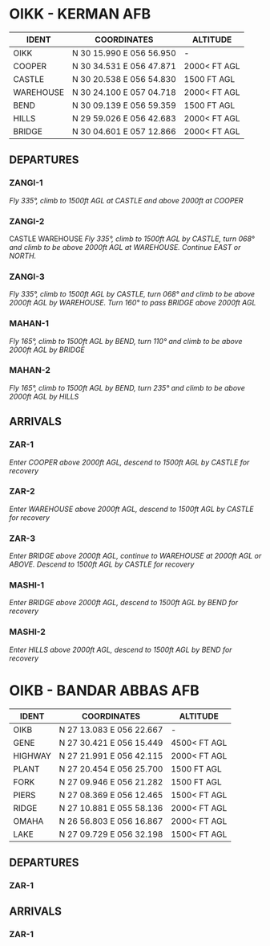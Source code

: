 # OIKK - KERMAN AFB

| IDENT     | COORDINATES              | ALTITUDE     |
| --------- | ------------------------ | ------------ |
| OIKK      | N 30 15.990 E 056 56.950 | -            |
| COOPER    | N 30 34.531 E 056 47.871 | 2000< FT AGL |
| CASTLE    | N 30 20.538 E 056 54.830 | 1500 FT AGL  |
| WAREHOUSE | N 30 24.100 E 057 04.718 | 2000< FT AGL |
| BEND      | N 30 09.139 E 056 59.359 | 1500 FT AGL  |
| HILLS     | N 29 59.026 E 056 42.683 | 2000< FT AGL |
| BRIDGE    | N 30 04.601 E 057 12.866 | 2000< FT AGL |

## DEPARTURES

### ZANGI-1
*Fly 335°, climb to 1500ft AGL at CASTLE and above 2000ft at COOPER*

### ZANGI-2
CASTLE WAREHOUSE
*Fly 335°, climb to 1500ft AGL by CASTLE, turn 068° and climb to be above 2000ft AGL at WAREHOUSE. Continue EAST or NORTH.*

### ZANGI-3
*Fly 335°, climb to 1500ft AGL by CASTLE, turn 068° and climb to be above 2000ft AGL by WAREHOUSE. Turn 160° to pass BRIDGE above 2000ft AGL*

### MAHAN-1
*Fly 165°, climb to 1500ft AGL by BEND, turn 110° and climb to be above 2000ft AGL by BRIDGE*

### MAHAN-2
*Fly 165°, climb to 1500ft AGL by BEND, turn 235° and climb to be above 2000ft AGL by HILLS*

## ARRIVALS

### ZAR-1
*Enter COOPER above 2000ft AGL, descend to 1500ft AGL by CASTLE for recovery*

### ZAR-2
*Enter WAREHOUSE above 2000ft AGL, descend to 1500ft AGL by CASTLE for recovery*

### ZAR-3
*Enter BRIDGE above 2000ft AGL, continue to WAREHOUSE at 2000ft AGL or ABOVE. Descend to 1500ft AGL by CASTLE for recovery*

### MASHI-1
*Enter BRIDGE above 2000ft AGL, descend to 1500ft AGL by BEND for recovery*

### MASHI-2
*Enter HILLS above 2000ft AGL, descend to 1500ft AGL by BEND for recovery*

# OIKB - BANDAR ABBAS AFB

| IDENT   | COORDINATES              | ALTITUDE     |
| ------- | ------------------------ | ------------ |
| OIKB    | N 27 13.083 E 056 22.667 | -            |
| GENE    | N 27 30.421 E 056 15.449 | 4500< FT AGL |
| HIGHWAY | N 27 21.991 E 056 42.115 | 2000< FT AGL |
| PLANT   | N 27 20.454 E 056 25.700 | 1500 FT AGL  |
| FORK    | N 27 09.946 E 056 21.282 | 1500 FT AGL  |
| PIERS   | N 27 08.369 E 056 12.465 | 1500< FT AGL |
| RIDGE   | N 27 10.881 E 055 58.136 | 2000< FT AGL |
| OMAHA   | N 26 56.803 E 056 16.867 | 2000< FT AGL |
| LAKE    | N 27 09.729 E 056 32.198 | 1500< FT AGL |

## DEPARTURES

### ZAR-1

## ARRIVALS

### ZAR-1